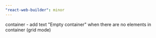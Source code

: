 ```yaml
---
"react-web-builder": minor
---
```


container - add text "Empty container" when there are no elements in container (grid mode)
